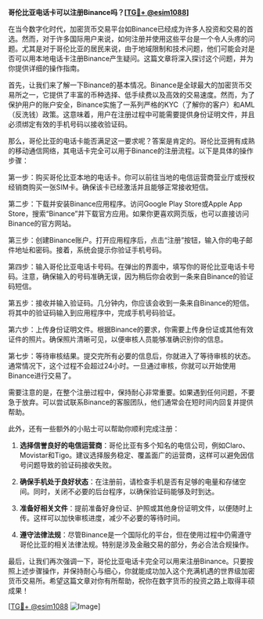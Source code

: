 **哥伦比亚电话卡可以注册Binance吗？[[TG💪+ @esim1088](https://t.me/s/esim1088)]**

在当今数字化时代，加密货币交易平台如Binance已经成为许多人投资和交易的首选。然而，对于许多国际用户来说，如何注册并使用这些平台是一个令人头疼的问题。尤其是对于哥伦比亚的居民来说，由于地域限制和技术问题，他们可能会对是否可以用本地电话卡注册Binance产生疑问。这篇文章将深入探讨这个问题，并为你提供详细的操作指南。

首先，让我们来了解一下Binance的基本情况。Binance是全球最大的加密货币交易所之一，它提供了丰富的币种选择、低手续费以及高效的交易速度。然而，为了保护用户的账户安全，Binance实施了一系列严格的KYC（了解你的客户）和AML（反洗钱）政策。这意味着，用户在注册过程中可能需要提供身份证明文件，并且必须绑定有效的手机号码以接收验证码。

那么，哥伦比亚的电话卡能否满足这一要求呢？答案是肯定的。哥伦比亚拥有成熟的移动通信网络，其电话卡完全可以用于Binance的注册流程。以下是具体的操作步骤：

第一步：购买哥伦比亚本地的电话卡。你可以前往当地的电信运营商营业厅或授权经销商购买一张SIM卡。确保该卡已经激活并且能够正常接收短信。

第二步：下载并安装Binance应用程序。访问Google Play Store或Apple App Store，搜索“Binance”并下载官方应用。如果你更喜欢网页版，也可以直接访问Binance的官方网站。

第三步：创建Binance账户。打开应用程序后，点击“注册”按钮，输入你的电子邮件地址和密码。接着，系统会提示你验证手机号码。

第四步：输入哥伦比亚电话卡号码。在弹出的界面中，填写你的哥伦比亚电话卡号码。注意，确保输入的号码准确无误，因为稍后你会收到一条来自Binance的验证码短信。

第五步：接收并输入验证码。几分钟内，你应该会收到一条来自Binance的短信。将其中的验证码输入到应用程序中，完成手机号码验证。

第六步：上传身份证明文件。根据Binance的要求，你需要上传身份证或其他有效证件的照片。确保照片清晰可见，以便审核人员能够准确识别你的信息。

第七步：等待审核结果。提交完所有必要的信息后，你就进入了等待审核的状态。通常情况下，这个过程不会超过24小时。一旦通过审核，你就可以开始使用Binance进行交易了。

需要注意的是，在整个注册过程中，保持耐心非常重要。如果遇到任何问题，不要急于放弃。可以尝试联系Binance的客服团队，他们通常会在短时间内回复并提供帮助。

此外，还有一些额外的小贴士可以帮助你顺利完成注册：

1. **选择信誉良好的电信运营商**：哥伦比亚有多个知名的电信公司，例如Claro、Movistar和Tigo。建议选择服务稳定、覆盖面广的运营商，这样可以避免因信号问题导致的验证码接收失败。

2. **确保手机处于良好状态**：在注册前，请检查手机是否有足够的电量和存储空间。同时，关闭不必要的后台程序，以确保验证码能够及时到达。

3. **准备好相关文件**：提前准备好身份证、护照或其他身份证明文件，以便随时上传。这样可以加快审核进度，减少不必要的等待时间。

4. **遵守法律法规**：尽管Binance是一个国际化的平台，但在使用过程中仍需遵守哥伦比亚的相关法律法规。特别是涉及金融交易的部分，务必合法合规操作。

最后，让我们再次强调一下，哥伦比亚电话卡完全可以用来注册Binance。只要按照上述步骤操作，并保持耐心与细心，你就能成功加入这个充满机遇的世界级加密货币交易所。希望这篇文章对你有所帮助，祝你在数字货币的投资之路上取得丰硕成果！

[[TG💪+ @esim1088](https://t.me/s/esim1088) ![Image](https://i.postimg.cc/4NQfJmqS/Snipaste-2025-05-13-00-14-12.png)]